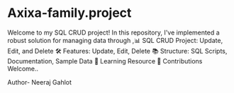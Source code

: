 # Axixa-family.project
Welcome to my SQL CRUD project! In this repository, I've implemented a robust solution for managing data through ,📊 SQL CRUD Project: Update, Edit, and Delete 🛠️ Features: Update, Edit, Delete 📚 Structure: SQL Scripts, Documentation, Sample Data 🌟 Learning Resource 🔧 Contributions Welcome..

Author- Neeraj Gahlot
